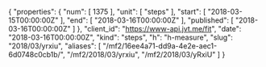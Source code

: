 {
  "properties": {
    "num": [
      1375
    ],
    "unit": [
      "steps"
    ],
    "start": [
      "2018-03-15T00:00:00Z"
    ],
    "end": [
      "2018-03-16T00:00:00Z"
    ],
    "published": [
      "2018-03-16T00:00:00Z"
    ]
  },
  "client_id": "https://www-api.jvt.me/fit",
  "date": "2018-03-16T00:00:00Z",
  "kind": "steps",
  "h": "h-measure",
  "slug": "2018/03/yrxiu",
  "aliases": [
    "/mf2/16ee4a71-dd9a-4e2e-aec1-6d0748c0cb1b/",
    "/mf2/2018/03/yrxiu",
    "/mf2/2018/03/yRxiU"
  ]
}
